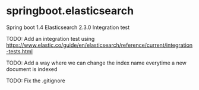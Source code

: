 # springboot.elasticsearch
Spring boot 1.4 Elasticsearch 2.3.0 Integration test

TODO: Add an integration test using https://www.elastic.co/guide/en/elasticsearch/reference/current/integration-tests.html

TODO: Add a way where we can change the index name everytime a new document is indexed

TODO: Fix the .gitignore
